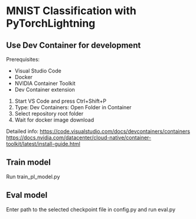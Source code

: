 # MNIST Classification with PyTorchLightning

## Use Dev Container for development

Prerequisites:
* Visual Studio Code
* Docker
* NVIDIA Container Toolkit
* Dev Container extension

1. Start VS Code and press Ctrl+Shift+P
2. Type: Dev Containers: Open Folder in Container
3. Select repository root folder
4. Wait for docker image download


Detailed info:
https://code.visualstudio.com/docs/devcontainers/containers 
https://docs.nvidia.com/datacenter/cloud-native/container-toolkit/latest/install-guide.html

## Train model

Run train_pl_model.py 

## Eval model

Enter path to the selected checkpoint file in config.py and run eval.py
